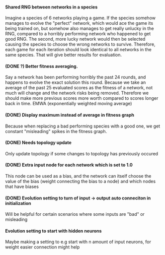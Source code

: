 #### Shared RNG between networks in a species
Imagine a species of 6 networks playing a game. If the species somehow manages to evolve
the "perfect" network, which would ace the game its being trained on, but somehow also manages
to get really unlucky in the RNG, compared to a horribly performing network who happened to get
good RNG. The second, more lucky network would then be selected causing the species to choose
the wrong networks to survive. 
Therefore, each game for each iteration should look identical to all networks in the same species.
That will give better results for evaluation.

#### (DONE ?) Better fitness averaging. 
Say a network has been performing horribly the past 24 rounds, and happens to evolve the exact
solution this round. Because we take an average of the past 25 evaluated scores as the fitness
of a network, not much will change and the network risks being removed. Therefore we should make
more previous scores more worth compared to scores longer back in time. EMWA (exponentially
weighted moving average)

#### (DONE) Display maximum instead of average in fitness graph
Because when replacing a bad performing species with a good one, we get constant "misleading"
spikes in the fitness graph.

#### (DONE) Needs topology update 
Only update topology if some changes to topology has previously occured 

#### (DONE) Extra input node for each network which is set to 1.0
This node can be used as a bias, and the network can itself choose the value of the bias (weight
connecting the bias to a node) and which nodes that have biases

#### (DONE) Evolution setting to turn of input -> output auto conneciton in initialization
Will be helpful for certain scenarios where some inputs are "bad" or misleading

#### Evolution setting to start with hidden neurons
Maybe making a setting to e.g start with n amount of input neurons, for weight 
easier connection might help
